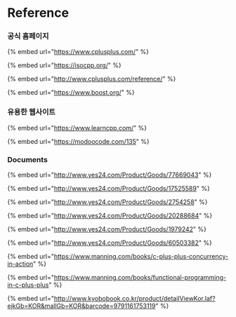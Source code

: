 # Reference

### 공식 홈페이지

{% embed url="https://www.cplusplus.com/" %}

{% embed url="https://isocpp.org/" %}

{% embed url="http://www.cplusplus.com/reference/" %}

{% embed url="https://www.boost.org/" %}



### 유용한 웹사이트

{% embed url="https://www.learncpp.com/" %}

{% embed url="https://modoocode.com/135" %}



### Documents

{% embed url="http://www.yes24.com/Product/Goods/77669043" %}

{% embed url="http://www.yes24.com/Product/Goods/17525589" %}

{% embed url="http://www.yes24.com/Product/Goods/2754258" %}

{% embed url="http://www.yes24.com/Product/Goods/20288684" %}

{% embed url="http://www.yes24.com/Product/Goods/1979242" %}

{% embed url="http://www.yes24.com/Product/Goods/60503382" %}

{% embed url="https://www.manning.com/books/c-plus-plus-concurrency-in-action" %}

{% embed url="https://www.manning.com/books/functional-programming-in-c-plus-plus" %}

{% embed url="http://www.kyobobook.co.kr/product/detailViewKor.laf?ejkGb=KOR&mallGb=KOR&barcode=9791161753119" %}



